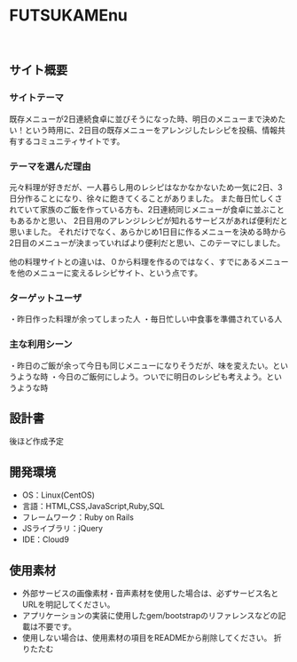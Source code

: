 # FUTSUKAMEnu
<!--ここにアプリ名を入力-->
​
## サイト概要
### サイトテーマ
<!--何を『目的』とし、どのような『分類』なのかを簡潔に書く-->
既存メニューが2日連続食卓に並びそうになった時、明日のメニューまで決めたい！という時用に、2日目の既存メニューをアレンジしたレシピを投稿、情報共有するコミュニティサイトです。

### テーマを選んだ理由
<!--なぜこのようなテーマにしたかを説明する-->
元々料理が好きだが、一人暮らし用のレシピはなかなかないため一気に2日、3日分作ることになり、徐々に飽きてくることがありました。
また毎日忙しくされていて家族のご飯を作っている方も、2日連続同じメニューが食卓に並ぶこともあるかと思い、
2日目用のアレンジレシピが知れるサービスがあれば便利だと思いました。
それだけでなく、あらかじめ1日目に作るメニューを決める時から2日目のメニューが決まっていればより便利だと思い、このテーマにしました。

他の料理サイトとの違いは、０から料理を作るのではなく、すでにあるメニューを他のメニューに変えるレシピサイト、という点です。

### ターゲットユーザ
<!--誰に使ってもらうかを具体的に記載する-->
・昨日作った料理が余ってしまった人
・毎日忙しい中食事を準備されている人
​
### 主な利用シーン
<!--どのような時に使うのかの状況を記載すること-->
・昨日のご飯が余って今日も同じメニューになりそうだが、味を変えたい。というような時
・​今日のご飯何にしよう。ついでに明日のレシピも考えよう。というような時
## 設計書
<!--テーマを設定・提出する時点では不要です-->
​後ほど作成予定
## 開発環境
- OS：Linux(CentOS)
- 言語：HTML,CSS,JavaScript,Ruby,SQL
- フレームワーク：Ruby on Rails
- JSライブラリ：jQuery
- IDE：Cloud9
​
## 使用素材
- 外部サービスの画像素材・音声素材を使用した場合は、必ずサービス名とURLを明記してください。
- アプリケーションの実装に使用したgem/bootstrapのリファレンスなどの記載は不要です。
- 使用しない場合は、使用素材の項目をREADMEから削除してください。
折りたたむ
